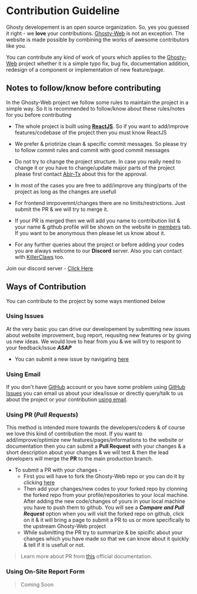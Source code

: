 # Contribution Guideline

Ghosty developement is an open source organization. So, yes you guessed it right - we **love** your contributions. [Ghosty-Web](https://github.com/GhostyORG/Ghosty-web) is not an exception. The website is made possible by combining the works of awesome contributors like you.

You can contribute any kind of work of yours which applies to the [Ghosty-Web](https://github.com/GhostyORG/Ghosty-web) project whether it is a simple typo fix, bug fix, documentation addition, redesign of a component or implementation of new feature/page.

## Notes to follow/know before contributing

In the Ghosty-Web project we follow some rules to maintain the project in a simple way. So it is recommended to follow/know about these rules/notes for you before contributing

- The whole project is built using [**ReactJS**](https://reactjs.org/). So if you want to add/improve features/codebase of the project then you must know ReactJS

- We prefer & priotirize clean & specific commit messages. So please try to follow commit rules and commit with good commit messages

- Do not try to change the project structure. In case you really need to change it or you have to change/update major parts of the project please first contact [Abir-Tx](https://github.com/Abir-Tx) about this for the approval.

- In most of the cases you are free to add/improve any thing/parts of the project as long as the changes are usefull

- For frontend imrpovemnt/changes there are no limits/restrictions. Just submit the PR & we will try to merge it.

- If your PR is merged then we will add you name to contribution list & your name & github profile will be shown on the website in [members](https://ghostydevs.vercel.app/members) tab. If you want to be anonymous then please let us know about it.

- For any further queries about the project or before adding your codes you are always welcome to our **Discord** server. Also you can contact with [KillerClaws](https://github.com/killerclaws12) too.

Join our discord server - [Click Here](https://discord.gg/d4FxAhcVBU)

## Ways of Contribution

You can contribute to the project by some ways mentioned below

### Using Issues

At the very basic you can drive our developement by submitting new issues about website improvement, bug report, requsitng new features or by giving us new ideas. We would love to hear from you & we will try to respont to your feedback/issue **_ASAP_**

- You can submit a new issue by navigating [here](https://github.com/GhostyORG/Ghosty-web/issues/new/choose)

### Using Email

If you don't have [GitHub](https://github.com) account or you have some problem using [GitHub Issues](https://github.com/features/issues/) you can email us about your idea/issue or directly query/talk to us about the project or your contribution [using email](ghostydevz@gmail.com).


### Using PR (**_Pull Requests_**)

This method is intended more towards the developers/coders & of course we love this kind of contribution the most. If you want to add/improve/optimize new features/pages/informations to the website or documentation then you can submit a **Pull Request** with your changes & a short description about your changes & we will test & then the lead developers will merge the **PR** to the main production branch.

- To submit a PR with your changes -
  - First you will have to fork the Ghosty-Web repo or you can do it by clicking [here](https://github.com/GhostyORG/Ghosty-web/fork)
  - Then add your changes/new codes to your forked repo by clonning the forked repo from your profile/repositories to your local machine. After adding the new code/changes of yours in your local machine you have to push them to github. You will see a **_Compare and Pull Request_** option when you will visit the forked repo on github, click on it & it will bring a page to submit a PR to us or more specifically to the upstream Ghosty-Web project
  - While submitting the PR try to summarize & be spicific about your changes which you have made so that we can know about it quickly & tell if it is usefull or not.

> Learn more about PR from [this](https://docs.github.com/en/pull-requests/collaborating-with-pull-requests/proposing-changes-to-your-work-with-pull-requests/creating-a-pull-request) official documentation.

### Using On-Site Report Form

> Coming Soon
